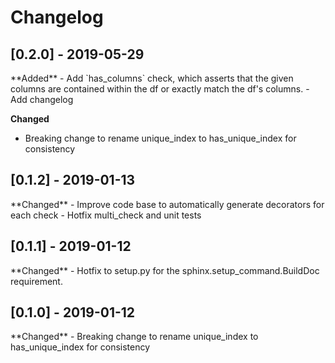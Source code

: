 Changelog
==========

<h2>[0.2.0] - 2019-05-29</h2>
**Added**
- Add `has_columns` check, which asserts that the given columns are contained within the df or exactly match the df's columns.
- Add changelog

**Changed**
- Breaking change to rename unique_index to has_unique_index for consistency


<h2>[0.1.2] - 2019-01-13</h2>
**Changed**
- Improve code base to automatically generate decorators for each check
- Hotfix multi_check and unit tests


<h2>[0.1.1] - 2019-01-12</h2>
**Changed**
- Hotfix to setup.py for the sphinx.setup_command.BuildDoc requirement.


<h2>[0.1.0] - 2019-01-12</h2>
**Changed**
- Breaking change to rename unique_index to has_unique_index for consistency
